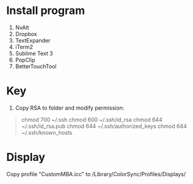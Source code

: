 Install program
===============

1. NvAlt
2. Dropbox
3. TextExpander
4. iTerm2
5. Sublime Text 3
6. PopClip
7. BetterTouchTool

Key
===============

1. Copy RSA to folder and modify permission:
>chmod 700 ~/.ssh
>chmod 600 ~/.ssh/id_rsa
>chmod 644 ~/.ssh/id_rsa.pub
>chmod 644 ~/.ssh/authorized_keys
>chmod 644 ~/.ssh/known_hosts

Display
===============
Copy profile "CustomMBA.icc" to /Library/ColorSync/Profiles/Displays/
